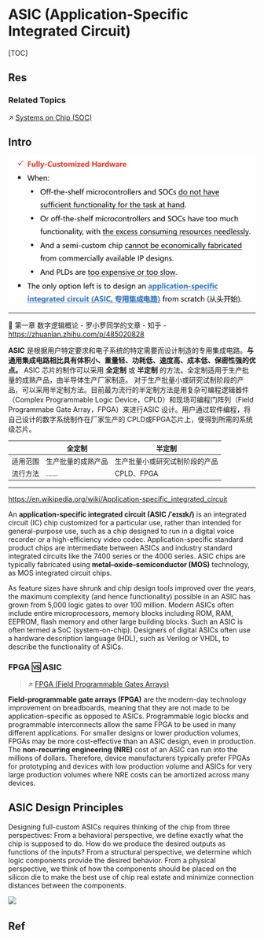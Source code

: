 # ASIC (Application-Specific Integrated Circuit)

[TOC]



## Res
### Related Topics
↗ [Systems on Chip (SOC)](../../../../🔑%20CS%20Core/🧬%20Computer%20System/Computer%20Architecture/Computer%20Microarchitectures%20(Computer%20Organization)%20&%20von%20Neumann%20Model/Systems%20on%20Chip%20(SOC).md)



## Intro
![](../../../../../Assets/Pics/Screenshot%202023-06-24%20at%204.10.35%20PM.png)


---
 🔗 第一章 数字逻辑概论 - 罗小罗同学的文章 - 知乎 - https://zhuanlan.zhihu.com/p/485020828

**ASIC** 是根据用户特定要求和电子系统的特定需要而设计制造的专用集成电路。**与通用集成电路相比具有体积小、重量轻、功耗低、速度高、成本低、保密性强的优点。** ASIC 芯片的制作可以采用 **全定制** 或 **半定制** 的方法。全定制适用于生产批量的成熟产品，由半导体生产厂家制造。 对于生产批量小或研究试制阶段的产品，可以采用半定制方法。目前最为流行的半定制方法是用复杂可编程逻辑器件（Complex Programmable Logic Device，CPLD）和现场可编程门阵列（Field Programmabe Gate Array，FPGA）来进行ASIC 设计。用户通过软件编程，将自己设计的数字系统制作在厂家生产的 CPLD或FPGA芯片上，便得到所需的系统级芯片。

|      | 全定制       | 半定制             |
| ---- | --------- | --------------- |
| 适用范围 | 生产批量的成熟产品 | 生产批量小或研究试制阶段的产品 |
| 流行方法 | ……        | CPLD、FPGA       |


---
https://en.wikipedia.org/wiki/Application-specific_integrated_circuit

An **application-specific integrated circuit (ASIC /ˈeɪsɪk/)** is an integrated circuit (IC) chip customized for a particular use, rather than intended for general-purpose use, such as a chip designed to run in a digital voice recorder or a high-efficiency video codec. Application-specific standard product chips are intermediate between ASICs and industry standard integrated circuits like the 7400 series or the 4000 series. ASIC chips are typically fabricated using **metal–oxide–semiconductor (MOS)** technology, as MOS integrated circuit chips.

As feature sizes have shrunk and chip design tools improved over the years, the maximum complexity (and hence functionality) possible in an ASIC has grown from 5,000 logic gates to over 100 million. Modern ASICs often include entire microprocessors, memory blocks including ROM, RAM, EEPROM, flash memory and other large building blocks. Such an ASIC is often termed a SoC (system-on-chip). Designers of digital ASICs often use a hardware description language (HDL), such as Verilog or VHDL, to describe the functionality of ASICs.


### FPGA 🆚 ASIC
> ↗ [FPGA (Field Programmable Gates Arrays)](../Configurable%20Processors%20(PLDs,%20Programmable%20Logic%20Devices)/FPGA%20(Field%20Programmable%20Gates%20Arrays).md)

**Field-programmable gate arrays (FPGA)** are the modern-day technology improvement on breadboards, meaning that they are not made to be application-specific as opposed to ASICs. Programmable logic blocks and programmable interconnects allow the same FPGA to be used in many different applications. For smaller designs or lower production volumes, FPGAs may be more cost-effective than an ASIC design, even in production. The **non-recurring engineering (NRE)** cost of an ASIC can run into the millions of dollars. Therefore, device manufacturers typically prefer FPGAs for prototyping and devices with low production volume and ASICs for very large production volumes where NRE costs can be amortized across many devices.



## ASIC Design Principles
Designing full-custom ASICs requires thinking of the chip from three perspectives: From a behavioral perspective, we define exactly what the chip is supposed to do. How do we produce the desired outputs as functions of the inputs? From a structural perspective, we determine which logic components provide the desired behavior. From a physical perspective, we think of how the components should be placed on the silicon die to make the best use of chip real estate and minimize connection distances between the components.

![](../../../../../../Assets/Pics/Screenshot%202023-06-24%20at%204.13.15%20PM.png)



## Ref


